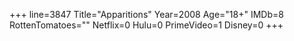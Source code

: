 +++
line=3847
Title="Apparitions"
Year=2008
Age="18+"
IMDb=8
RottenTomatoes=""
Netflix=0
Hulu=0
PrimeVideo=1
Disney=0
+++

